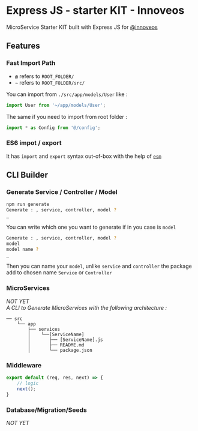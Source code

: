 # Express JS - starter KIT - Innoveos

MicroService Starter KIT built with Express JS for [@innoveos](https://github.com/innoveos)

## Features

### Fast Import Path

- **`@`** refers to `ROOT_FOLDER/`
- **`~`** refers to `ROOT_FOLDER/src/`

You can import from `./src/app/models/User` like : 
```javascript
import User from '~/app/models/User';
```
The same if you need to import from root folder :
```javascript
import * as Config from '@/config';
```

### ES6 impot / export

It has `import` and `export` syntax out-of-box with the help of [`esm`](https://www.npmjs.com/package/esm)

## CLI Builder

### Generate Service / Controller / Model

```bash
npm run generate
Generate : , service, controller, model ?
_
```
You can write which one you want to generate if in you case is `model`
```bash
Generate : , service, controller, model ?
model
model name ?
_
```
Then you can name your `model`, unlike `service` and `controller` the package add to chosen name `Service` or `Controller`

### MicroServices
_NOT YET_ <br/>
_A CLI to Generate MicroServices with the following architecture :_
```
── src
	└── app
	    ├── services
	    │    └──[ServiceName]
	    │       ├── [ServiceName].js
	    │       ├── README.md
	    │       └── package.json
```

### Middleware

```javascript
export default (req, res, next) => {
	// logic
	next();
}
```

### Database/Migration/Seeds

_NOT YET_

